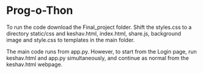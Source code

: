 # Prog-o-Thon

To run the code download the Final_project folder. Shift the styles.css to a directory static/css and keshav.html, index.html, share.js, background image and style.css to templates in the main folder.

The main code runs from app.py. However, to start from the Login page, run keshav.html and app.py simultaneously, and continue as normal from the keshav.html webpage. 


